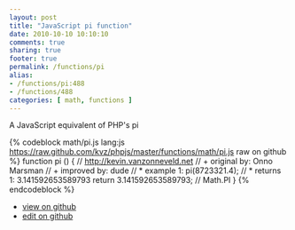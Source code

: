```yaml
---
layout: post
title: "JavaScript pi function"
date: 2010-10-10 10:10:10
comments: true
sharing: true
footer: true
permalink: /functions/pi
alias:
- /functions/pi:488
- /functions/488
categories: [ math, functions ]
---
```

A JavaScript equivalent of PHP's pi
<!-- more -->
{% codeblock math/pi.js lang:js https://raw.github.com/kvz/phpjs/master/functions/math/pi.js raw on github %}
function pi () {
    // http://kevin.vanzonneveld.net
    // +   original by: Onno Marsman
    // +   improved by: dude
    // *     example 1: pi(8723321.4);
    // *     returns 1: 3.141592653589793
    return 3.141592653589793; // Math.PI
}
{% endcodeblock %}
<ul>
 <li><a href="https://github.com/kvz/phpjs/blob/master/functions/math/pi.js">view on github</a></li>
 <li><a href="https://github.com/kvz/phpjs/edit/master/functions/math/pi.js">edit on github</a></li>
</ul>
